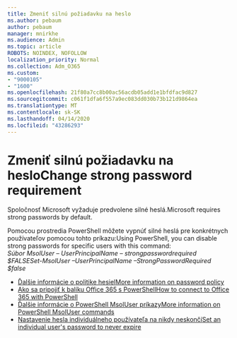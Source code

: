 ```yaml
---
title: Zmeniť silnú požiadavku na heslo
ms.author: pebaum
author: pebaum
manager: mnirkhe
ms.audience: Admin
ms.topic: article
ROBOTS: NOINDEX, NOFOLLOW
localization_priority: Normal
ms.collection: Adm_O365
ms.custom:
- "9000105"
- "1600"
ms.openlocfilehash: 21f80a7cc8b00ac56acdb05add1e1bfdfac9d827
ms.sourcegitcommit: c061f1dfa6f557a9ec083dd030b73b121d9864ea
ms.translationtype: MT
ms.contentlocale: sk-SK
ms.lasthandoff: 04/14/2020
ms.locfileid: "43286293"
---
```

# <a name="change-strong-password-requirement"></a><span data-ttu-id="77068-102">Zmeniť silnú požiadavku na heslo</span><span class="sxs-lookup"><span data-stu-id="77068-102">Change strong password requirement</span></span>

<span data-ttu-id="77068-103">Spoločnosť Microsoft vyžaduje predvolene silné heslá.</span><span class="sxs-lookup"><span data-stu-id="77068-103">Microsoft requires strong passwords by default.</span></span> 

<span data-ttu-id="77068-104">Pomocou prostredia PowerShell môžete vypnúť silné heslá pre konkrétnych používateľov pomocou tohto príkazu:</span><span class="sxs-lookup"><span data-stu-id="77068-104">Using PowerShell, you can disable strong passwords for specific users with this command:</span></span><br>
<span data-ttu-id="77068-105">*Súbor MsolUser – UserPrincipalName <UserPrincipalName> – strongpasswordrequired $FALSE*</span><span class="sxs-lookup"><span data-stu-id="77068-105">*Set-MsolUser –UserPrincipalName <UserPrincipalName> –StrongPasswordRequired  $false*</span></span>

- [<span data-ttu-id="77068-106">Ďalšie informácie o politike hesiel</span><span class="sxs-lookup"><span data-stu-id="77068-106">More information on password policy</span></span>](https://docs.microsoft.com/azure/active-directory/authentication/concept-sspr-policy#password-policies-that-only-apply-to-cloud-user-accounts)
- [<span data-ttu-id="77068-107">Ako sa pripojiť k balíku Office 365 s PowerShell</span><span class="sxs-lookup"><span data-stu-id="77068-107">How to connect to Office 365 with PowerShell</span></span>](https://docs.microsoft.com/office365/enterprise/powershell/connect-to-office-365-powershell#connect-with-the-microsoft-azure-active-directory-module-for-windows-powershell)
- [<span data-ttu-id="77068-108">Ďalšie informácie o PowerShell MsolUser príkazy</span><span class="sxs-lookup"><span data-stu-id="77068-108">More information on PowerShell MsolUser commands</span></span>](https://docs.microsoft.com/powershell/module/msonline/set-msoluser?view=azureadps-1.0)
- [<span data-ttu-id="77068-109">Nastavenie hesla individuálneho používateľa na nikdy neskončí</span><span class="sxs-lookup"><span data-stu-id="77068-109">Set an individual user's password to never expire</span></span>](https://docs.microsoft.com/microsoft-365/admin/add-users/set-password-to-never-expire)
